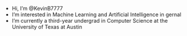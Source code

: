 - Hi, I’m @KevinB7777
- I’m interested in Machine Learning and Artificial Intelligence in gernal
- I’m currently a third-year undergrad in Computer Science at the University of Texas at Austin

<!---
KevinB7777/KevinB7777 is a ✨ special ✨ repository because its `README.md` (this file) appears on your GitHub profile.
You can click the Preview link to take a look at your changes.
--->
